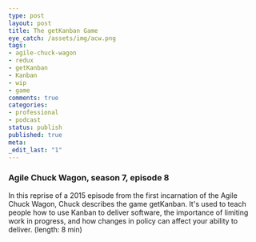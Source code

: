```yaml
---
type: post
layout: post
title: The getKanban Game
eye_catch: /assets/img/acw.png
tags:
- agile-chuck-wagon
- redux
- getKanban
- Kanban
- wip
- game
comments: true
categories:
- professional
- podcast
status: publish
published: true
meta:
_edit_last: "1"
---
```


### Agile Chuck Wagon, season 7, episode 8

In this reprise of a 2015 episode from the first incarnation of the Agile Chuck Wagon, Chuck describes the game getKanban. It's used to teach people how to use Kanban to deliver software, the importance of limiting work in progress, and how changes in policy can affect your ability to deliver. (length: 8 min)
